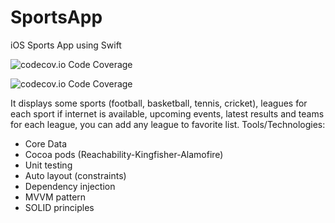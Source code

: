 # SportsApp
iOS Sports App using Swift 

![codecov.io Code Coverage](https://img.shields.io/static/v1?label=LeagueDetailsViewModel&message=100%&color=success)

![codecov.io Code Coverage](https://img.shields.io/static/v1?label=Network&message=96.0%&color=success)

It displays some sports (football, basketball, tennis, cricket), leagues for each sport if internet is available, upcoming events, latest results and teams for each league, you can add any league to favorite list.
Tools/Technologies:

* Core Data
* Cocoa pods (Reachability-Kingfisher-Alamofire)
* Unit testing
* Auto layout (constraints)
* Dependency injection
* MVVM pattern
* SOLID principles
